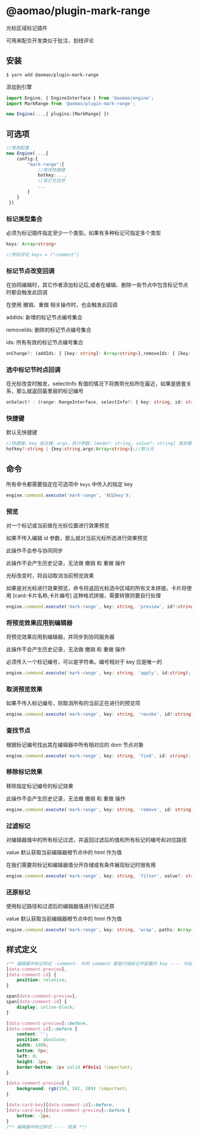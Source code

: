 # @aomao/plugin-mark-range

光标区域标记插件

可用来配合开发类似于批注、划线评论

## 安装

```bash
$ yarn add @aomao/plugin-mark-range
```

添加到引擎

```ts
import Engine, { EngineInterface } from '@aomao/engine';
import MarkRange from '@aomao/plugin-mark-range';

new Engine(...,{ plugins:[MarkRange] })
```

## 可选项

```ts
//使用配置
new Engine(...,{
    config:{
        "mark-range":{
            //修改快捷键
            hotkey:...,
            //其它可选项
            ...
        }
    }
 })
```

### 标记类型集合

必须为标记插件指定至少一个类型。如果有多种标记可指定多个类型

```ts
keys: Array<string>

//例如评论 keys = ["comment"]
```

### 标记节点改变回调

在协同编辑时，其它作者添加标记后,或者在编辑、删除一些节点中包含标记节点时都会触发此回调

在使用 撤销、重做 相关操作时，也会触发此回调

addIds: 新增的标记节点编号集合

removeIds: 删除的标记节点编号集合

ids: 所有有效的标记节点编号集合

```ts
onChange?: (addIds: { [key: string]: Array<string>},removeIds: { [key: string]: Array<string>},ids: { [key:string] : Array<string> }) => void
```

### 选中标记节时点回调

在光标改变时触发，selectInfo 有值的情况下将携带光标所在最近，如果是嵌套关系，那么就返回最里层的标记编号

```ts
onSelect? : (range: RangeInterface, selectInfo?: { key: string, id: string}) => void
```

### 快捷键

默认无快捷键

```ts
//快捷键，key 组合键，args，执行参数，[mode?: string, value?: string] 语言模式：可选，代码文本：可选
hotkey?:string | {key:string,args:Array<string>};//默认无
```

## 命令

所有命令都需要指定在可选项中 `keys` 中传入的指定 key

```ts
engine.command.execute('mark-range', '标记key');
```

### 预览

对一个标记或当前做在光标位置进行效果预览

如果不传入编辑 id 参数，那么就对当前光标所选进行效果预览

此操作不会参与协同同步

此操作不会产生历史记录，无法做 撤销 和 重做 操作

光标改变时，将自动取消当前预览效果

如果是对光标进行效果预览，命令将返回光标选中区域的所有文本拼接。卡片将使用 [card:卡片名称,卡片编号] 这种格式拼接，需要转换则要自行处理

```ts
engine.command.execute('mark-range', key: string, 'preview', id?:string): string | undefined;
```

### 将预览效果应用到编辑器

将预览效果应用到编辑器，并同步到协同服务器

此操作不会产生历史记录，无法做 撤销 和 重做 操作

必须传入一个标记编号，可以是字符串。编号相对于 key 应是唯一的

```ts
engine.command.execute('mark-range', key: string, 'apply', id:string);
```

### 取消预览效果

如果不传入标记编号，则取消所有的当前正在进行的预览项

```ts
engine.command.execute('mark-range', key: string, 'revoke', id?:string);
```

### 查找节点

根据标记编号找出其在编辑器中所有相对应的 dom 节点对象

```ts
engine.command.execute('mark-range', key: string, 'find', id: string): Array<NodeInterface>;
```

### 移除标记效果

移除指定标记编号的标记效果

此操作不会产生历史记录，无法做 撤销 和 重做 操作

```ts
engine.command.execute('mark-range', key: string, 'remove', id: string)
```

### 过滤标记

对编辑器值中的所有标记过滤，并返回过滤后的值和所有标记的编号和对应路径

value 默认获取当前编辑器根节点中的 html 作为值

在我们需要将标记和编辑器值分开存储或有条件展现标记时很有用

```ts
engine.command.execute('mark-range', key: string, 'filter', value?: string): { value: string, paths: Array<{ id: Array<string>, path: Array<Path>}>}
```

### 还原标记

使用标记路径和过滤后的编辑器值进行标记还原

value 默认获取当前编辑器根节点中的 html 作为值

```ts
engine.command.execute('mark-range', key: string, 'wrap', paths: Array<{ id: Array<string>, path: Array<Path>}>, value?: string): string
```

## 样式定义

```css
/** 编辑器中标记样式 -comment- 中的 comment 都是代指标记中配置的 key ---- 开始 **/
[data-comment-preview],
[data-comment-id] {
	position: relative;
}

span[data-comment-preview],
span[data-comment-id] {
	display: inline-block;
}

[data-comment-preview]::before,
[data-comment-id]::before {
	content: '';
	position: absolute;
	width: 100%;
	bottom: 0px;
	left: 0;
	height: 2px;
	border-bottom: 2px solid #f8e1a1 !important;
}

[data-comment-preview] {
	background: rgb(250, 241, 209) !important;
}

[data-card-key][data-comment-id]::before,
[data-card-key][data-comment-preview]::before {
	bottom: -2px;
}
/** 编辑器中标记样式 ---- 结束 **/
```
